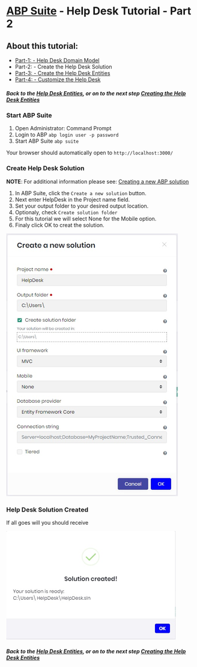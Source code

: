 # [ABP Suite](https://commercial.abp.io/tools/suite) - Help Desk Tutorial - Part 2

## About this tutorial:

- [Part-1: - Help Desk Domain Model](Part1-HelpDeskDomainModel.md) 
- Part-2: - Create the Help Desk Solution
- [Part-3: - Create the Help Desk Entities](Part3-MVC-CreateHelpDeskEntities.md)
- [Part-4: - Customize the Help Desk](Part4-MVC-CustomizeHelpDesk.md)

##### Back to the [Help Desk Entities](HelpDeskEntities.md), or on to the next step [Creating the Help Desk Entities](CreateHelpDeskEntities.md)

### Start ABP Suite

1. Open Administrator: Command Prompt
2. Login to ABP ```abp login user -p password```
3. Start ABP Suite ```abp suite```

Your browser should automatically open to ```http://localhost:3000/```

### Create Help Desk Solution

**NOTE**: For additional information please see: [Creating a new ABP solution](https://docs.abp.io/en/commercial/latest/abp-suite/create-solution)

1. In ABP Suite, click the ```Create a new solution``` button.
2. Next enter HelpDesk in the Project name field.
3. Set your output folder to your desired output location.
4. Optionaly, check ```Create solution folder```
5. For this tutorial we will select None for the Mobile option.
6. Finaly click OK to creat the solution.

![Create a new solution](CreateHelpDeskSolution.jpg)

### Help Desk Solution Created

If all goes will you should receive 

![HelpDeskSolutionCreated](HelpDeskSolutionCreated.jpg)


##### Back to the [Help Desk Entities](HelpDeskEntities.md), or on to the next step [Creating the Help Desk Entities](CreateHelpDeskEntities.md)